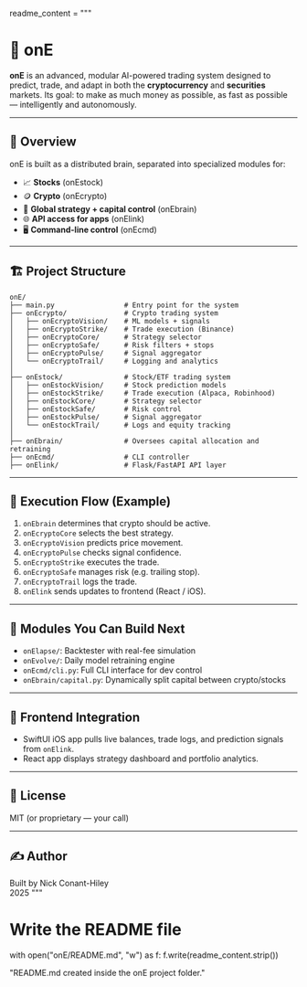readme_content = """
# 💸 onE

**onE** is an advanced, modular AI-powered trading system designed to predict, trade, and adapt in both the **cryptocurrency** and **securities** markets. Its goal: to make as much money as possible, as fast as possible — intelligently and autonomously.

---

## 🧠 Overview

onE is built as a distributed brain, separated into specialized modules for:
- 📈 **Stocks** (onEstock)
- 🪙 **Crypto** (onEcrypto)
- 🧠 **Global strategy + capital control** (onEbrain)
- 🌐 **API access for apps** (onElink)
- 🖥️ **Command-line control** (onEcmd)

---

## 🏗️ Project Structure

```
onE/
├── main.py                 # Entry point for the system
├── onEcrypto/              # Crypto trading system
│   ├── onEcryptoVision/    # ML models + signals
│   ├── onEcryptoStrike/    # Trade execution (Binance)
│   ├── onEcryptoCore/      # Strategy selector
│   ├── onEcryptoSafe/      # Risk filters + stops
│   ├── onEcryptoPulse/     # Signal aggregator
│   └── onEcryptoTrail/     # Logging and analytics
│
├── onEstock/               # Stock/ETF trading system
│   ├── onEstockVision/     # Stock prediction models
│   ├── onEstockStrike/     # Trade execution (Alpaca, Robinhood)
│   ├── onEstockCore/       # Strategy selector
│   ├── onEstockSafe/       # Risk control
│   ├── onEstockPulse/      # Signal aggregator
│   └── onEstockTrail/      # Logs and equity tracking
│
├── onEbrain/               # Oversees capital allocation and retraining
├── onEcmd/                 # CLI controller
├── onElink/                # Flask/FastAPI API layer
```

---

## 🔄 Execution Flow (Example)

1. `onEbrain` determines that crypto should be active.
2. `onEcryptoCore` selects the best strategy.
3. `onEcryptoVision` predicts price movement.
4. `onEcryptoPulse` checks signal confidence.
5. `onEcryptoStrike` executes the trade.
6. `onEcryptoSafe` manages risk (e.g. trailing stop).
7. `onEcryptoTrail` logs the trade.
8. `onElink` sends updates to frontend (React / iOS).

---

## 🧪 Modules You Can Build Next

- `onElapse/`: Backtester with real-fee simulation
- `onEvolve/`: Daily model retraining engine
- `onEcmd/cli.py`: Full CLI interface for dev control
- `onEbrain/capital.py`: Dynamically split capital between crypto/stocks

---

## 📱 Frontend Integration

- SwiftUI iOS app pulls live balances, trade logs, and prediction signals from `onElink`.
- React app displays strategy dashboard and portfolio analytics.

---

## 📜 License

MIT (or proprietary — your call)

---

## ✍️ Author

Built by Nick Conant-Hiley  
2025
"""

# Write the README file
with open("onE/README.md", "w") as f:
    f.write(readme_content.strip())

"README.md created inside the onE project folder."